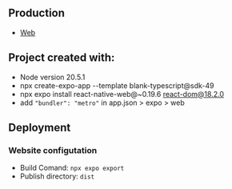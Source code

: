## Production
- [Web](https://fluently-web.netlify.app/)

## Project created with:
-  Node version 20.5.1
-  npx create-expo-app --template blank-typescript@sdk-49
-  npx expo install react-native-web@~0.19.6 react-dom@18.2.0
-  add `"bundler": "metro"` in app.json > expo > web

## Deployment
### Website configutation
-  Build Comand: `npx expo export`
-  Publish directory: `dist`